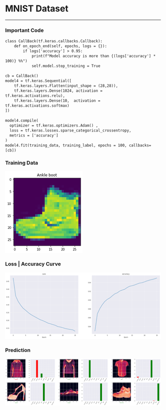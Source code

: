 # MNIST Dataset
----

### Important Code

```
class CallBack(tf.keras.callbacks.Callback):
    def on_epoch_end(self, epochs, logs = {}):
        if logs['accuracy'] > 0.95:
            print(f"Model accuracy is more than {(logs['accuracy'] * 100)} %%")
            self.model.stop_training = True

cb = CallBack()
model4 = tf.keras.Sequential([
    tf.keras.layers.Flatten(input_shape = (28,28)),
    tf.keras.layers.Dense(1024, activation = tf.keras.activations.relu),
    tf.keras.layers.Dense(10,  activation = tf.keras.activations.softmax)
])

model4.compile(
  optimizer = tf.keras.optimizers.Adam() , 
  loss = tf.keras.losses.sparse_categorical_crossentropy,
  metrics = ['accuracy']
)
model4.fit(training_data, training_label, epochs = 100, callbacks=[cb])
```

### Training Data
![traing_data_image](https://github.com/ANKITPODDER2000/data-science/blob/main/tensorflow/basic/image/mnist.png)

### Loss | Accuracy Curve
![alt text](https://github.com/ANKITPODDER2000/data-science/blob/main/tensorflow/basic/image/loss.png?raw=true)

### Prediction
![Prediction](https://github.com/ANKITPODDER2000/data-science/blob/main/tensorflow/basic/image/prediction.png)
